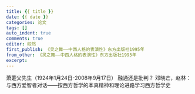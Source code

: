 ```yaml
---
title: {{ title }}
date: {{ date }}
categories: 论文
tags: []
auto_indent: true
comments: true
editor: 皎然
first_publish: 《灵之舞——中西人格的表演性》东方出版社1995年
from_other: 《灵之舞——中西人格的表演性》东方出版社1995年
excerpt:
---
```

萧萐父先生（1924年1月24日-2008年9月17日）
融通还是批判？
邓晓芒，赵林：与西方爱智者对话——按西方哲学的本真精神和理论进路学习西方哲学史

